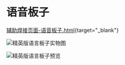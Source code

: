 # 语音板子

[辅助焊接页面-语音板子.html](/PCB_EB-Elite_TF1_2024-10-5.html){target="_blank"}

![精英版语言板子实物图](/elite-voice.jpeg)

![精英版语言板子预览](/elite-voice-pcb.png)
